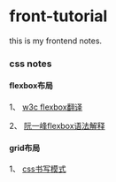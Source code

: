# front-tutorial
this is my frontend notes.

### css notes

#### flexbox布局

1、 [w3c flexbox翻译](https://www.w3.org/html/ig/zh/css-flex-1/#flex-items)

2、 [阮一峰flexbox语法解释](http://www.ruanyifeng.com/blog/2015/07/flex-grammar.html)

#### grid布局

1、 [css书写模式](http://mp.weixin.qq.com/s/NO7FNDqFZIHuKJfj1lIUUA)

